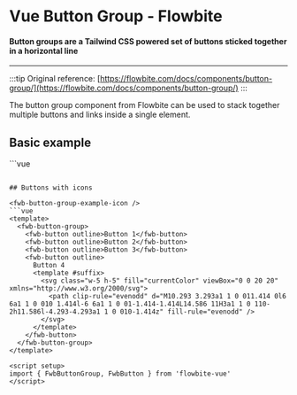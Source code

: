 <script setup>
import FwbButtonGroupExample from './buttonGroup/examples/FwbButtonGroupExample.vue'
import FwbButtonGroupExampleIcon from './buttonGroup/examples/FwbButtonGroupExampleIcon.vue'
</script>

# Vue Button Group - Flowbite

#### Button groups are a Tailwind CSS powered set of buttons sticked together in a horizontal line

---

:::tip
Original reference: [https://flowbite.com/docs/components/button-group/](https://flowbite.com/docs/components/button-group/)
:::

The button group component from Flowbite can be used to stack together multiple buttons and links inside a single element.

## Basic example

<fwb-button-group-example />
```vue
<template>
  <fwb-button-group>
    <fwb-button>Button Default</fwb-button>
    <fwb-button color="purple">Button Purple</fwb-button>
    <fwb-button color="alternative">Button Alternative</fwb-button>
    <fwb-button color="red">Button Red</fwb-button>
  </fwb-button-group>
</template>

<script setup>
import { FwbButtonGroup, FwbButton } from 'flowbite-vue'
</script>
```

## Buttons with icons

<fwb-button-group-example-icon />
```vue
<template>
  <fwb-button-group>
    <fwb-button outline>Button 1</fwb-button>
    <fwb-button outline>Button 2</fwb-button>
    <fwb-button outline>Button 3</fwb-button>
    <fwb-button outline>
      Button 4
      <template #suffix>
        <svg class="w-5 h-5" fill="currentColor" viewBox="0 0 20 20" xmlns="http://www.w3.org/2000/svg">
          <path clip-rule="evenodd" d="M10.293 3.293a1 1 0 011.414 0l6 6a1 1 0 010 1.414l-6 6a1 1 0 01-1.414-1.414L14.586 11H3a1 1 0 110-2h11.586l-4.293-4.293a1 1 0 010-1.414z" fill-rule="evenodd" />
        </svg>
      </template>
    </fwb-button>
  </fwb-button-group>
</template>

<script setup>
import { FwbButtonGroup, FwbButton } from 'flowbite-vue'
</script>
```
